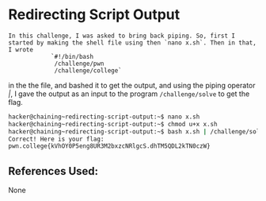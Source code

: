 # Redirecting Script Output
	In this challenge, I was asked to bring back piping. So, first I started by making the shell file using then `nano x.sh`. Then in that, I wrote
				`#!/bin/bash
				 /challenge/pwn
				 /challenge/college`
in the the file, and bashed it to get the output, and using the piping operator *|*, I gave the output as an input to the program `/challenge/solve` to get the flag.
```bash
hacker@chaining~redirecting-script-output:~$ nano x.sh
hacker@chaining~redirecting-script-output:~$ chmod u+x x.sh
hacker@chaining~redirecting-script-output:~$ bash x.sh | /challenge/solve
Correct! Here is your flag:
pwn.college{kVhOY0P5eng8UR3M2bxzcNRlgcS.dhTM5QDL2kTN0czW}
```

## References Used:
None
